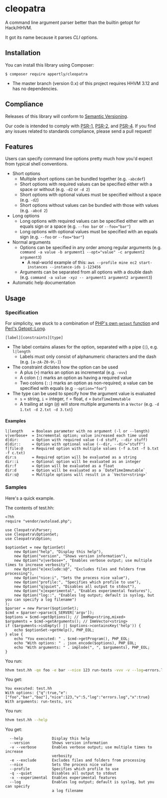 # cleopatra
A command line argument parser better than the builtin getopt for Hack/HHVM.

It got its name because it parses *CLI* *opt* ions.

## Installation

You can install this library using Composer:

```console
$ composer require appertly/cleopatra
```

* The master branch (version 0.x) of this project requires HHVM 3.12 and has no dependencies.

## Compliance

Releases of this library will conform to [Semantic Versioning](http://semver.org).

Our code is intended to comply with [PSR-1](http://www.php-fig.org/psr/psr-1/), [PSR-2](http://www.php-fig.org/psr/psr-2/), and [PSR-4](http://www.php-fig.org/psr/psr-4/). If you find any issues related to standards compliance, please send a pull request!

## Features

Users can specify command line options pretty much how you'd expect from typical shell conventions.
* Short options
  * Multiple short options can be bundled together (e.g. `-abcdef`)
  * Short options with required values can be specified either with a space or without (e.g. `-d2` or `-d 2`)
  * Short options with optional values must be specified without a space (e.g. `-d2`)
  * Short options without values can be bundled with those with values (e.g. `-abcd 2`)
* Long options
  * Long options with required values can be specified either with an equals sign or a space (e.g. `--foo bar` or `--foo="bar"`)
  * Long options with optional values must be specified with an equals sign (e.g. `--foo` or `--foo="bar"`)
* Normal arguments
  * Options can be specified in any order among regular arguments (e.g. `command -a value -b argument1 --opt="value" -c argument2 argument3`)
    * A real-world example of this: `aws --profile mine ec2 start-instances --instance-ids i-123456`
  * Arguments can be separated from all options with a double dash (e.g. `command -a value -xyz -- argument1 argument2 argument3`)
* Automatic help documentation

## Usage

### Specification

For simplicity, we stuck to a combination of
[PHP's own `getopt` function](http://php.net/manual/en/function.getopt.php) and
[Perl's Getopt::Long](http://perldoc.perl.org/Getopt/Long.html).

`[label][constraints][type]`

* The label contains aliases for the option, separated with a pipe (`|`), e.g. `l|length`
  * Labels must only consist of alphanumeric characters and the dash (e.g. `[a-zA-Z0-9\-]`)
* The constraint dictates how the option can be used
  * A plus (`+`) marks an option as incremental (e.g. `-vvv`)
  * A colon (`:`) marks an option as having a required value
  * Two colons (`::`) marks an option as non-required; a value can be specified with equals (e.g `--option="foo"`)
* The type can be used to specify how the argument value is evaluated
  * `s` = string, `i` = integer, `f` = float, `d` = `DateTimeImmutable`
  * A trailing at sign (`@`) will store multiple arguments in a `Vector` (e.g. `-d 1.txt -d 2.txt -d 3.txt`)

#### Examples

```
l|length    = Boolean parameter with no argument (-l or --length)
v|verbose+  = Incremental option; value increased each time used
d|dir:      = Option with required value (-d stuff, --dir stuff)
d|dir::     = Option with optional value (--dir, --dir="stuff")
f|file:@    = Required option with multiple values (-f a.txt -f b.txt -f c.txt)
dir:s       = Required option will be evaluated as a string
dir::i      = Optional option will be evaluated as an integer
dir:f       = Option will be evaluated as a float
dir:d       = Option will be evaluated as a `DateTimeImmutable`
dir:s@      = Multiple options will result in a `Vector<string>`
```

### Samples

Here's a quick example.

The contents of test.hh:
```hack
<?hh
require "vendor/autoload.php";

use Cleopatra\Parser;
use Cleopatra\OptionSet;
use Cleopatra\Option;

$optionSet = new OptionSet(
    new Option("help", "Display this help"),
    new Option("version", "Shows version information"),
    new Option("v|verbose+", "Enables verbose output; use multiple times to increase verbosity"),
    new Option("e|exclude:s@", "Excludes files and folders from processing"),
    new Option("nice:i", "Sets the process nice value"),
    new Option("profile:", "Specifies which profile to use"),
    new Option("q|quiet", "Disables all output to stdout"),
    new Option("x|experimental", "Enables experimental features"),
    new Option("log::", "Enables log output; default is syslog, but you can specify a log filename")
);
$parser = new Parser($optionSet);
$cmd = $parser->parse($_SERVER['argv']);
$options = $cmd->getOptions(); // ImmMap<string,mixed>
$arguments = $cmd->getArguments(); // ImmVector<string>
if ($arguments->isEmpty() || $options->containsKey('help')) {
    echo $optionSet->getHelp(), PHP_EOL;
} else {
    echo "You executed: " . $cmd->getProgram(), PHP_EOL;
    echo "With options: " . json_encode($options), PHP_EOL;
    echo "With arguments: " . implode(", ", $arguments), PHP_EOL;
}
```
You run:
```bash
hhvm test.hh -qe foo -e bar --nice 123 run-tests -vvv -v --log=errors.log -v -xebaz src
```
You get:
```
You executed: test.hh
With options: {"q":true,"e":["foo","bar","baz"],"nice":123,"v":5,"log":"errors.log","x":true}
With arguments: run-tests, src
```
You run:
```bash
hhvm test.hh --help
```
You get:
```
  --help             Display this help
  --version          Shows version information
  -v --verbose       Enables verbose output; use multiple times to increase
                     verbosity
  -e --exclude       Excludes files and folders from processing
  --nice             Sets the process nice value
  --profile          Specifies which profile to use
  -q --quiet         Disables all output to stdout
  -x --experimental  Enables experimental features
  --log              Enables log output; default is syslog, but you can specify
                     a log filename
```
